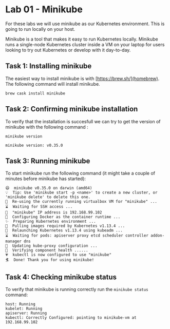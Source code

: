 # Lab 01 - Minikube

For these labs we will use minikube as our Kubernetes environment. This is
going to run locally on your host.

Minikube is a tool that makes it easy to run Kubernetes locally. Minikube runs a 
single-node Kubernetes cluster inside a VM on your laptop for users looking to 
try out Kubernetes or develop with it day-to-day.

## Task 1: Installing minikube

The easiest way to install minikube is with [https://brew.sh/](homebrew). The 
following command will install minikube.

```
brew cask install minikube
```

## Task 2: Confirming minikube installation

To verify that the installation is succesfull we can try to get the version of
minikube with the following command :

```
minikube version

minikube version: v0.35.0
```

## Task 3: Running minikube

To start minikube run the following command (it might take a couple of minutes 
before minikube has started):

```
😄  minikube v0.35.0 on darwin (amd64)
💡  Tip: Use 'minikube start -p <name>' to create a new cluster, or 'minikube delete' to delete this one.
🏃  Re-using the currently running virtualbox VM for "minikube" ...
⌛  Waiting for SSH access ...
📶  "minikube" IP address is 192.168.99.102
🐳  Configuring Docker as the container runtime ...
✨  Preparing Kubernetes environment ...
🚜  Pulling images required by Kubernetes v1.13.4 ...
🔄  Relaunching Kubernetes v1.13.4 using kubeadm ...
⌛  Waiting for pods: apiserver proxy etcd scheduler controller addon-manager dns
📯  Updating kube-proxy configuration ...
🤔  Verifying component health ......
💗  kubectl is now configured to use "minikube"
🏄  Done! Thank you for using minikube!
```

## Task 4: Checking minikube status

To verify that minikube is running correctly run the `minikube status` command:

```
host: Running
kubelet: Running
apiserver: Running
kubectl: Correctly Configured: pointing to minikube-vm at 192.168.99.102
```
